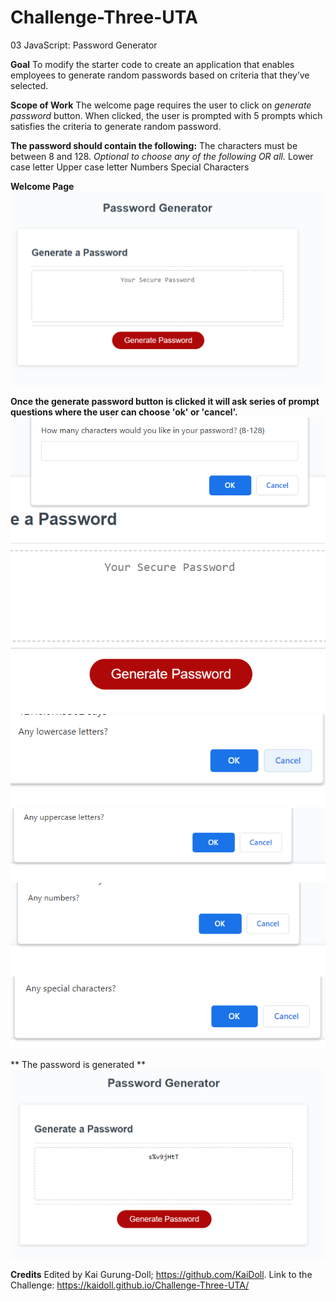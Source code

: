 # Challenge-Three-UTA
03 JavaScript: Password Generator

**Goal**
To modify the starter code to create an application that enables employees to generate random passwords based on criteria that they’ve selected. 

**Scope of Work**
The welcome page requires the user to click on *generate password* button. When clicked, the user is prompted with 5 prompts which satisfies the criteria to generate random password.

**The password should contain the following:**
The characters must be between 8 and 128.
*Optional to choose any of the following OR all.*
Lower case letter
Upper case letter
Numbers 
Special Characters

**Welcome Page**
![Alt text](image.png)

**Once the generate password button is clicked it will ask series of prompt questions where the user can choose 'ok' or 'cancel'.**
![Alt text](image-1.png)
![Alt text](image-2.png)
![Alt text](image-3.png)
![Alt text](image-4.png)
![Alt text](image-5.png)

** The password is generated **
![Alt text](image-6.png)

**Credits**
Edited by Kai Gurung-Doll; https://github.com/KaiDoll.
Link to the Challenge: https://kaidoll.github.io/Challenge-Three-UTA/


